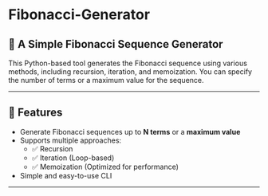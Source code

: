 # Fibonacci-Generator

## 🔢 A Simple Fibonacci Sequence Generator  

This Python-based tool generates the Fibonacci sequence using various methods, including recursion, iteration, and memoization. You can specify the number of terms or a maximum value for the sequence.

---

## 🚀 Features  

- Generate Fibonacci sequences up to **N terms** or a **maximum value**  
- Supports multiple approaches:
  - ✅ Recursion  
  - ✅ Iteration (Loop-based)  
  - ✅ Memoization (Optimized for performance)  
- Simple and easy-to-use CLI  

---

